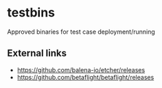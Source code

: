# testbins
Approved binaries for test case deployment/running

## External links
* https://github.com/balena-io/etcher/releases
* https://github.com/betaflight/betaflight/releases
